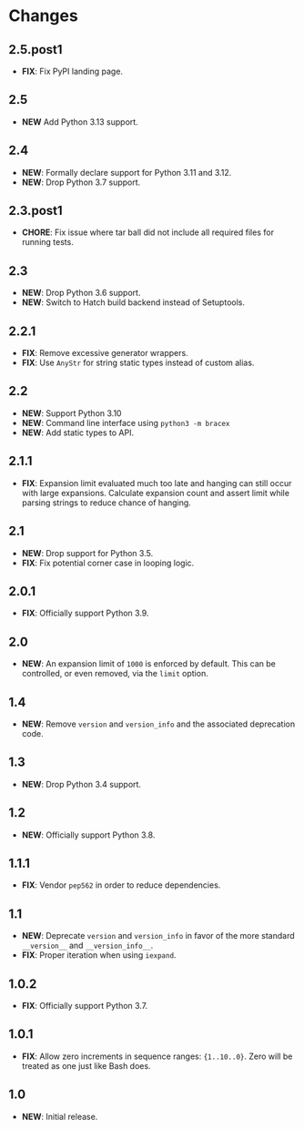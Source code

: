 # Changes

## 2.5.post1

-   **FIX**: Fix PyPI landing page.

## 2.5

-   **NEW** Add Python 3.13 support.

## 2.4

-   **NEW**: Formally declare support for Python 3.11 and 3.12.
-   **NEW**: Drop Python 3.7 support.

## 2.3.post1

-   **CHORE**: Fix issue where tar ball did not include all required files for running tests.

## 2.3

-   **NEW**: Drop Python 3.6 support.
-   **NEW**: Switch to Hatch build backend instead of Setuptools.

## 2.2.1

-   **FIX**: Remove excessive generator wrappers.
-   **FIX**: Use `AnyStr` for string static types instead of custom alias.

## 2.2

-   **NEW**: Support Python 3.10
-   **NEW**: Command line interface using `python3 -m bracex`
-   **NEW**: Add static types to API.

## 2.1.1

-   **FIX**: Expansion limit evaluated much too late and hanging can still occur with large expansions. Calculate
    expansion count and assert limit while parsing strings to reduce chance of hanging.

## 2.1

-   **NEW**: Drop support for Python 3.5.
-   **FIX**: Fix potential corner case in looping logic.

## 2.0.1

-   **FIX**: Officially support Python 3.9.

## 2.0

-   **NEW**: An expansion limit of `1000` is enforced by default. This can be controlled, or even removed, via the
    `limit` option.

## 1.4

-   **NEW**: Remove `version` and `version_info` and the associated deprecation code.

## 1.3

-   **NEW**: Drop Python 3.4 support.

## 1.2

-   **NEW**: Officially support Python 3.8.

## 1.1.1

-   **FIX**: Vendor `pep562` in order to reduce dependencies.

## 1.1

-   **NEW**: Deprecate `version` and `version_info` in favor of the more standard `__version__` and `__version_info__`.
-   **FIX**: Proper iteration when using `iexpand`.

## 1.0.2

-   **FIX**: Officially support Python 3.7.

## 1.0.1

-   **FIX**: Allow zero increments in sequence ranges: `{1..10..0}`. Zero will be treated as one just like Bash does.

## 1.0

-   **NEW**: Initial release.
